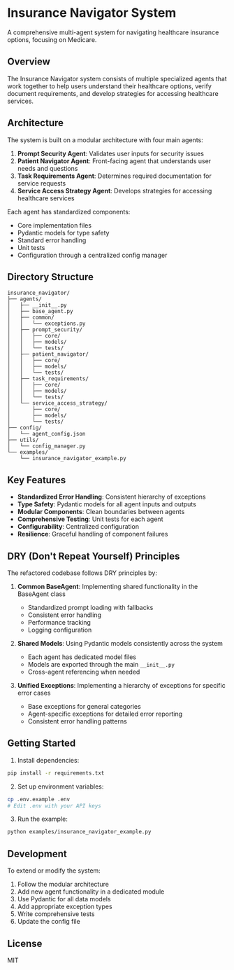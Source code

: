 # Insurance Navigator System

A comprehensive multi-agent system for navigating healthcare insurance options, focusing on Medicare.

## Overview

The Insurance Navigator system consists of multiple specialized agents that work together to help users understand their healthcare options, verify document requirements, and develop strategies for accessing healthcare services.

## Architecture

The system is built on a modular architecture with four main agents:

1. **Prompt Security Agent**: Validates user inputs for security issues
2. **Patient Navigator Agent**: Front-facing agent that understands user needs and questions
3. **Task Requirements Agent**: Determines required documentation for service requests
4. **Service Access Strategy Agent**: Develops strategies for accessing healthcare services

Each agent has standardized components:
- Core implementation files
- Pydantic models for type safety
- Standard error handling
- Unit tests
- Configuration through a centralized config manager

## Directory Structure

```
insurance_navigator/
├── agents/
│   ├── __init__.py
│   ├── base_agent.py
│   ├── common/
│   │   └── exceptions.py
│   ├── prompt_security/
│   │   ├── core/
│   │   ├── models/
│   │   └── tests/
│   ├── patient_navigator/
│   │   ├── core/
│   │   ├── models/
│   │   └── tests/
│   ├── task_requirements/
│   │   ├── core/
│   │   ├── models/
│   │   └── tests/
│   └── service_access_strategy/
│       ├── core/
│       ├── models/
│       └── tests/
├── config/
│   └── agent_config.json
├── utils/
│   └── config_manager.py
└── examples/
    └── insurance_navigator_example.py
```

## Key Features

- **Standardized Error Handling**: Consistent hierarchy of exceptions
- **Type Safety**: Pydantic models for all agent inputs and outputs
- **Modular Components**: Clean boundaries between agents
- **Comprehensive Testing**: Unit tests for each agent
- **Configurability**: Centralized configuration
- **Resilience**: Graceful handling of component failures

## DRY (Don't Repeat Yourself) Principles

The refactored codebase follows DRY principles by:

1. **Common BaseAgent**: Implementing shared functionality in the BaseAgent class
   - Standardized prompt loading with fallbacks
   - Consistent error handling
   - Performance tracking
   - Logging configuration
   
2. **Shared Models**: Using Pydantic models consistently across the system
   - Each agent has dedicated model files
   - Models are exported through the main `__init__.py`
   - Cross-agent referencing when needed

3. **Unified Exceptions**: Implementing a hierarchy of exceptions for specific error cases
   - Base exceptions for general categories
   - Agent-specific exceptions for detailed error reporting
   - Consistent error handling patterns

## Getting Started

1. Install dependencies:

```bash
pip install -r requirements.txt
```

2. Set up environment variables:

```bash
cp .env.example .env
# Edit .env with your API keys
```

3. Run the example:

```bash
python examples/insurance_navigator_example.py
```

## Development

To extend or modify the system:

1. Follow the modular architecture
2. Add new agent functionality in a dedicated module
3. Use Pydantic for all data models
4. Add appropriate exception types
5. Write comprehensive tests
6. Update the config file

## License

MIT 